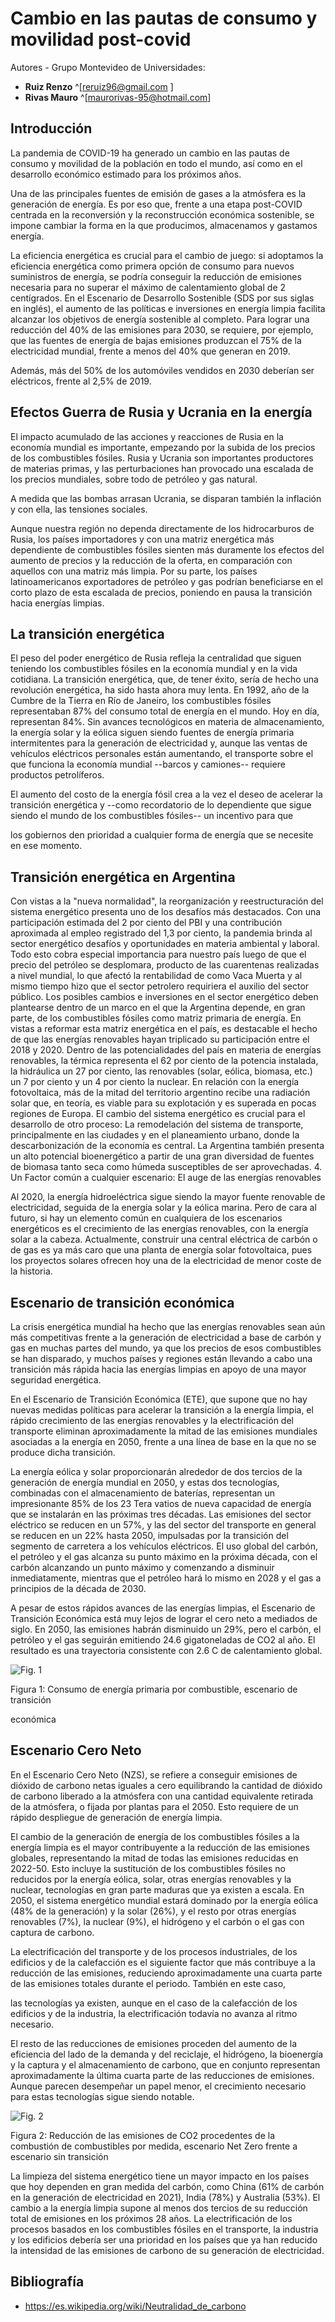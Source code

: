 # Cambio en las pautas de consumo y movilidad post-covid

Autores - Grupo Montevideo de Universidades:

- **Ruiz Renzo** ^[reruiz96@gmail.com ]
- **Rivas Mauro** ^[maurorivas-95@hotmail.com]

## Introducción

 La pandemia de COVID-19 ha generado un cambio en las pautas de consumo
 y movilidad de la población en todo el mundo, así como en el
 desarrollo económico estimado para los próximos años.

 Una de las principales fuentes de emisión de gases a la atmósfera es
 la generación de energía. Es por eso que, frente a una etapa
 post-COVID centrada en la reconversión y la reconstrucción económica
 sostenible, se impone cambiar la forma en la que producimos,
 almacenamos y gastamos energía.

 La eficiencia energética es crucial para el cambio de juego: si
 adoptamos la eficiencia energética como primera opción de consumo para
 nuevos suministros de energía, se podría conseguir la reducción de
 emisiones necesaria para no superar el máximo de calentamiento global
 de 2 centígrados. En el Escenario de Desarrollo Sostenible (SDS por sus siglas
 en inglés), el aumento de las políticas e inversiones en energía
 limpia facilita alcanzar los objetivos de energía sostenible al
 completo. Para lograr una reducción del 40% de las emisiones para
 2030, se requiere, por ejemplo, que las fuentes de energía de bajas
 emisiones produzcan el 75% de la electricidad mundial, frente a menos
 del 40% que generan en 2019.



 Además, más del 50% de los automóviles vendidos en 2030 deberían ser
 eléctricos, frente al 2,5% de 2019.

## Efectos Guerra de Rusia y Ucrania en la energía

 El impacto acumulado de las acciones y reacciones de Rusia en la
 economía mundial es importante, empezando por la subida de los precios
 de los combustibles fósiles. Rusia y Ucrania son importantes
 productores de materias primas, y las perturbaciones han provocado una
 escalada de los precios mundiales, sobre todo de petróleo y gas
 natural.

 A medida que las bombas arrasan Ucrania, se disparan también la
 inflación y con ella, las tensiones sociales.

 Aunque nuestra región no dependa directamente de los hidrocarburos de
 Rusia, los países importadores y con una matriz energética más
 dependiente de combustibles fósiles sienten más duramente los efectos
 del aumento de precios y la reducción de la oferta, en comparación con
 aquellos con una matriz más limpia. Por su parte, los países
 latinoamericanos exportadores de petróleo y gas podrían beneficiarse
 en el corto plazo de esta escalada de precios, poniendo en pausa la
 transición hacia energías limpias.

## La transición energética 

 El peso del poder energético de Rusia refleja la centralidad que
 siguen teniendo los combustibles fósiles en la economía mundial y en
 la vida cotidiana. La transición energética, que, de tener éxito,
 sería de hecho una revolución energética, ha sido hasta ahora muy
 lenta. En 1992, año de la Cumbre de la Tierra en Río de Janeiro, los
 combustibles fósiles representaban 87% del consumo total de energía en
 el mundo. Hoy en día, representan 84%. Sin avances tecnológicos en
 materia de almacenamiento, la energía solar y la eólica siguen siendo
 fuentes de energía primaria intermitentes para la generación de
 electricidad y, aunque las ventas de vehículos eléctricos personales
 están aumentando, el transporte sobre el que funciona la economía
 mundial --barcos y camiones-- requiere productos petrolíferos.

 El aumento del costo de la energía fósil crea a la vez el deseo de
 acelerar la transición energética y --como recordatorio de lo
 dependiente que sigue siendo el mundo de los combustibles fósiles-- un
 incentivo para que

 los gobiernos den prioridad a cualquier forma de energía que se
 necesite en ese momento.


## Transición energética en Argentina

Con vistas a la "nueva normalidad", la reorganización y
 reestructuración del sistema energético presenta uno de los desafíos
 más destacados. Con una participación estimada del 2 por ciento del
 PBI y una contribución aproximada al empleo registrado del 1,3 por
 ciento, la pandemia brinda al sector energético desafíos y
 oportunidades en materia ambiental y laboral. Todo esto cobra especial
 importancia para nuestro país luego de que el precio del petróleo se
 desplomara, producto de las cuarentenas realizadas a nivel mundial, lo
 que afectó la rentabilidad de como Vaca Muerta y al mismo tiempo hizo
 que el sector petrolero requiriera el auxilio del sector público. Los
 posibles cambios e inversiones en el sector energético deben
 plantearse dentro de un marco en el que la Argentina depende, en gran
 parte, de los combustibles fósiles como matriz primaria de energía. En
 vistas a reformar esta matriz energética en el país, es destacable el
 hecho de que las energías renovables hayan triplicado su participación
 entre el 2018 y 2020. Dentro de las potencialidades del país en
 materia de energías renovables, la térmica representa el 62 por ciento
 de la potencia instalada, la hidráulica un 27 por ciento, las
 renovables (solar, eólica, biomasa, etc.) un 7 por ciento y un 4 por
 ciento la nuclear. En relación con la energía fotovoltaica, más de la
 mitad del territorio argentino recibe una radiación solar que, en
 teoría, es viable para su explotación y es superada en pocas regiones
 de Europa. El cambio del sistema energético es crucial para el
 desarrollo de otro proceso: La remodelación del sistema de transporte,
 principalmente en las ciudades y en el planeamiento urbano, donde la
 descarbonización de la economía es central. La Argentina también
 presenta un alto potencial bioenergético a partir de una gran
 diversidad de fuentes de biomasa tanto seca como húmeda susceptibles
 de ser aprovechadas. 4. Un Factor común a cualquier escenario: El auge
 de las energías renovables

 Al 2020, la energía hidroeléctrica sigue siendo la mayor fuente
 renovable de electricidad, seguida de la energía solar y la eólica
 marina. Pero de
 cara al futuro, si hay un elemento común en cualquiera de los
 escenarios energéticos es el crecimiento de las energías renovables,
 con la energía solar a la cabeza. Actualmente, construir una central
 eléctrica de carbón o de gas es ya más caro que una planta de energía
 solar fotovoltaica, pues los proyectos solares ofrecen hoy una de la
 electricidad de menor coste de la historia.

## Escenario de transición económica

 La crisis energética mundial ha hecho que las energías renovables sean
 aún más competitivas frente a la generación de electricidad a base de
 carbón y gas en muchas partes del mundo, ya que los precios de esos
 combustibles se han disparado, y muchos países y regiones están
 llevando a cabo una transición más rápida hacia las energías limpias
en apoyo de una mayor seguridad energética.

 En el Escenario de Transición Económica (ETE), que supone que no hay
 nuevas medidas políticas para acelerar la transición a la energía
 limpia, el rápido crecimiento de las energías renovables y la
 electrificación del transporte eliminan aproximadamente la mitad de
 las emisiones mundiales asociadas a la energía en 2050, frente a una
 línea de base en la que no se produce dicha transición.

 La energía eólica y solar proporcionarán alrededor de dos tercios de
 la generación de energía mundial en 2050, y estas dos tecnologías,
 combinadas con el almacenamiento de baterías, representan un
 impresionante 85% de los 23 Tera vatios de nueva capacidad de energía
 que se instalarán en las próximas tres décadas. Las emisiones del
 sector eléctrico se reducen en un 57%, y las del sector del transporte
 en general se reducen en un 22% hasta 2050, impulsadas por la
 transición del segmento de carretera a los vehículos eléctricos. El
 uso global del carbón, el petróleo y el gas alcanza su punto máximo en
 la próxima década, con el carbón alcanzando un punto máximo y
 comenzando a disminuir inmediatamente, mientras que el petróleo hará
 lo mismo en 2028 y el gas a principios de la década de 2030.

 A pesar de estos rápidos avances de las energías limpias, el Escenario
 de Transición Económica está muy lejos de lograr el cero neto a
 mediados de siglo. En 2050, las emisiones habrán disminuido un 29%,
 pero el carbón, el petróleo y el gas seguirán emitiendo 24.6
 gigatoneladas de CO2 al año. El resultado es una trayectoria
 consistente con 2.6 C de calentamiento global.


![Fig. 1](images/cap3_-000.png)

Figura 1: Consumo de energía primaria por combustible, escenario de
transición

económica

##  Escenario Cero Neto

 En el Escenario Cero Neto (NZS), se refiere a conseguir emisiones de
 dióxido de carbono netas iguales a cero equilibrando la cantidad de
 dióxido de carbono liberado a la atmósfera con una cantidad
 equivalente retirada de la atmósfera, o fijada por plantas para el
 2050. Esto requiere de un rápido despliegue de generación de energía
 limpia.

 El cambio de la generación de energía de los combustibles fósiles a la
 energía limpia es el mayor contribuyente a la reducción de las
 emisiones globales, representando la mitad de todas las emisiones
 reducidas en 2022-50. Esto incluye la sustitución de los combustibles
 fósiles no reducidos por la energía eólica, solar, otras energías
 renovables y la nuclear, tecnologías en gran parte maduras que ya
 existen a escala. En 2050, el sistema energético mundial estará
 dominado por la energía eólica (48% de la generación) y la solar
 (26%), y el resto por otras energías renovables (7%), la nuclear (9%),
 el hidrógeno y el carbón o el gas con captura de carbono.

 La electrificación del transporte y de los procesos industriales, de
 los edificios y de la calefacción es el siguiente factor que más
 contribuye a la reducción de las emisiones, reduciendo aproximadamente
 una cuarta parte de las emisiones totales durante el periodo. También
 en este caso,


 las tecnologías ya existen, aunque en el caso de la calefacción de los
 edificios y de la industria, la electrificación todavía no avanza al
 ritmo necesario.

 El resto de las reducciones de emisiones proceden del aumento de la
 eficiencia del lado de la demanda y del reciclaje, el hidrógeno, la
 bioenergía y la captura y el almacenamiento de carbono, que en
 conjunto representan aproximadamente la última cuarta parte de las
 reducciones de emisiones. Aunque parecen desempeñar un papel menor, el
 crecimiento necesario para estas tecnologías sigue siendo notable.

![Fig. 2](images/cap3_-001.png)

 Figura 2: Reducción de las emisiones de CO2 procedentes de la
 combustión de combustibles por medida, escenario Net Zero frente a
 escenario sin transición


 La limpieza del sistema energético tiene un mayor impacto en los
 países que hoy dependen en gran medida del carbón, como China (61% de
 carbón en la generación de electricidad en 2021), India (78%) y
 Australia (53%). El cambio a la energía limpia supone al menos dos
 tercios de su reducción total de emisiones en los próximos 28 años. La
 electrificación de los procesos basados en los combustibles fósiles en
 el transporte, la industria y los edificios debería ser una prioridad
 en los países que ya han reducido la intensidad de las emisiones de
 carbono de su generación de electricidad.

##  Bibliografía

- https://es.wikipedia.org/wiki/Neutralidad_de_carbono



